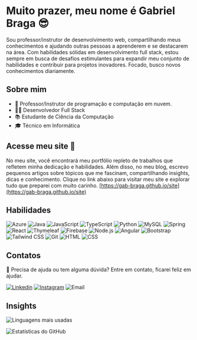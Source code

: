 # Muito prazer, meu nome é Gabriel Braga :sunglasses:

Sou professor/instrutor de desenvolvimento web, compartilhando meus conhecimentos e ajudando outras
pessoas a aprenderem e se destacarem na área. Com habilidades sólidas em desenvolvimento full stack,
estou sempre em busca de desafios estimulantes para expandir meu conjunto de habilidades e contribuir
para projetos inovadores. Focado, busco novos conhecimentos diariamente.

## Sobre mim
* :bowling: Professor/Instrutor de programação e computação em nuvem.
* :man_technologist: Desenvolvedor Full Stack
* :books: Estudante de Ciência da Computação
* :mortar_board: Técnico em Informática

## Acesse meu site :mag_right:
No meu site, você encontrará meu portfólio repleto de trabalhos que refletem minha dedicação e habilidades. Além disso, no meu blog, escrevo pequenos artigos sobre tópicos que me fascinam, compartilhando insights, dicas e conhecimento. Clique no link abaixo para visitar meu site e explorar tudo que preparei com muito carinho.
[https://gab-braga.github.io/site](https://gab-braga.github.io/site)

## Habilidades
![Azure](https://img.shields.io/badge/Microsoft%20Azure-blue?style=for-the-badge&logo=microsoft-azure&logoColor=white)
![Java](https://img.shields.io/badge/Java-orange?style=for-the-badge&logo=java&logoColor=white)
![JavaScript](https://img.shields.io/badge/JavaScript-323330?style=for-the-badge&logo=javascript&logoColor=F7DF1E)
![TypeScript](https://img.shields.io/badge/TypeScript-007ACC?style=for-the-badge&logo=typescript&logoColor=white)
![Python](https://img.shields.io/badge/Python-yellow?style=for-the-badge&logo=python&logoColor=white)
![MySQL](https://img.shields.io/badge/MySQL-20232A?style=for-the-badge&logo=mysql&logoColor=blue)
![Spring](https://img.shields.io/badge/Spring-6DB33F?style=for-the-badge&logo=spring&logoColor=white)
![React](https://img.shields.io/badge/React-20232A?style=for-the-badge&logo=react&logoColor=61DAFB)
![Thymeleaf](https://img.shields.io/badge/Thymeleaf-darkgreen?style=for-the-badge&logo=thymeleaf&logoColor=white)
![Firebase](https://img.shields.io/badge/Firebase-DD2C00?style=for-the-badge&logo=firebase&logoColor=white)
![Node.js](https://img.shields.io/badge/Node.js-43853D?style=for-the-badge&logo=node.js&logoColor=white)
![Angular](https://img.shields.io/badge/Angular-DD0031?style=for-the-badge&logo=angular&logoColor=white)
![Bootstrap](https://img.shields.io/badge/Bootstrap-563D7C?style=for-the-badge&logo=bootstrap&logoColor=white)
![Tailwind CSS](https://img.shields.io/badge/Tailwind%20CSS-0f172a?style=for-the-badge&logo=tailwindcss&logoColor=38bdf8)
![Git](https://img.shields.io/badge/Git-E34F26?style=for-the-badge&logo=git&logoColor=white)
![HTML](https://img.shields.io/badge/HTML%205-orange?style=for-the-badge&logo=html5&logoColor=white)
![CSS](https://img.shields.io/badge/CSS%203-blue?style=for-the-badge&logo=css3&logoColor=white)

## Contatos
:e-mail: Precisa de ajuda ou tem alguma dúvida? Entre em contato, ficarei feliz em ajudar.

[![Linkedin](https://img.shields.io/badge/-LinkedIn-blue?style=flat-square&logo=Linkedin&logoColor=white)](https://www.linkedin.com/in/f-gabriel-braga/)
[![Instagram](https://img.shields.io/badge/-Instagram-violet?style=flat-square&logo=Instagram&logoColor=white)](https://www.instagram.com/_Gabriel_Bra/)
![Email](https://img.shields.io/badge/-gabrielbraga.me@gmail.com-blue?style=flat-square&logo=microsoft-outlook&logoColor=white)

## Insights
![Linguagens mais usadas](https://github-readme-stats.vercel.app/api/top-langs/?username=f-gabriel-braga&layout=donut&custom_title=Linguagens%20mais%20usadas&theme=dark#gh-dark-mode-only)

![Estatísticas do GitHub](https://github-readme-stats.vercel.app/api?username=f-gabriel-braga&rank_icon=github&custom_title=Estatísticas%20do%20GitHub&theme=dark#gh-dark-mode-only)
